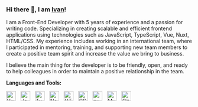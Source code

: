 ### Hi there 👋, I am [Ivan](https://www.linkedin.com/in/ivanceavdar/)!

I am a Front-End Developer with 5 years of experience and a passion for writing code. Specializing in creating scalable and efficient frontend applications using technologies such as JavaScript, TypeScript, Vue, Nuxt, HTML/CSS. My experience includes working in an international team, where I participated in mentoring, training, and supporting new team members to create a positive team spirit and increase the value we bring to business.

I believe the main thing for the developer is to be friendly, open, and ready to help colleagues in order to maintain a positive relationship in the team.

**Languages and Tools:** 

<img align="left" alt="Vue" width="26px" src="https://cdn.jsdelivr.net/gh/devicons/devicon/icons/vuejs/vuejs-original.svg" style="padding-right:10px;" />
<img align="left" alt="JavaScript" width="26px" src="https://cdn.jsdelivr.net/gh/devicons/devicon/icons/javascript/javascript-original.svg" style="padding-right:10px;" />
<img align="left" alt="TypeScript" width="26px" src="https://cdn.jsdelivr.net/gh/devicons/devicon/icons/typescript/typescript-original.svg" style="padding-right:10px;" />
<img align="left" alt="Node.js" width="26px" src="https://cdn.jsdelivr.net/gh/devicons/devicon/icons/nodejs/nodejs-original.svg" style="padding-right:10px;" >
<img align="left" alt="HTML5" width="26px" src="https://cdn.jsdelivr.net/gh/devicons/devicon/icons/html5/html5-original.svg" style="padding-right:10px;" />
<img align="left" alt="CSS3" width="26px" src="https://cdn.jsdelivr.net/gh/devicons/devicon/icons/css3/css3-original.svg" style="padding-right:10px;" />
<img align="left" alt="nuxtjs" width="26px" src="https://cdn.jsdelivr.net/gh/devicons/devicon/icons/nuxtjs/nuxtjs-original.svg" style="padding-right:10px;" />
<img align="left" alt="MySQL" width="26px" src="https://cdn.jsdelivr.net/gh/devicons/devicon/icons/mysql/mysql-original.svg" style="padding-right:10px;" />
<img align="left" alt="Git" width="26px" src="https://cdn.jsdelivr.net/gh/devicons/devicon/icons/git/git-original.svg" style="padding-right:10px;" />

<br>
<br>
<br>
<br>

<p>
<!--   <img src="https://github-readme-stats.vercel.app/api?username=IvanSolov&count_private=true&show_icons=true&include_all_commits=true&theme=gotham" /> -->
<!--   <img src="https://github-readme-stats.vercel.app/api/top-langs/?username=IvanSolov&hide=TeX&theme=gotham" /> -->
</p>




